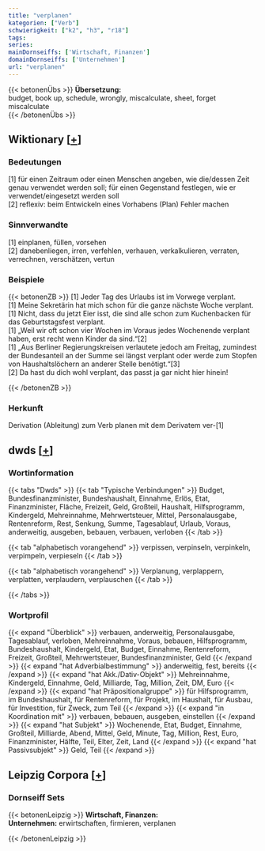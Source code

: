 ```yaml
---
title: "verplanen"
kategorien: ["Verb"]
schwierigkeit: ["k2", "h3", "r18"]
tags:
series:
mainDornseiffs: ['Wirtschaft, Finanzen']
domainDornseiffs: ['Unternehmen']
url: "verplanen"
---
```


{{< betonenÜbs >}}
**Übersetzung:**  
budget, book up, schedule, wrongly, miscalculate, sheet, forget  
miscalculate  
{{< /betonenÜbs >}}

## Wiktionary [[+](https://de.wiktionary.org/wiki/verplanen)]

### Bedeutungen
[1] für einen Zeitraum oder einen Menschen angeben, wie die/dessen Zeit genau verwendet werden soll; für einen Gegenstand festlegen, wie er verwendet/eingesetzt werden soll  
[2] reflexiv: beim Entwickeln eines Vorhabens (Plan) Fehler machen  

### Sinnverwandte
[1] einplanen, füllen, vorsehen  
[2] danebenliegen, irren, verfehlen, verhauen, verkalkulieren, verraten, verrechnen, verschätzen, vertun  

### Beispiele
{{< betonenZB >}}
[1] Jeder Tag des Urlaubs ist im Vorwege verplant.  
[1] Meine Sekretärin hat mich schon für die ganze nächste Woche verplant.  
[1] Nicht, dass du jetzt Eier isst, die sind alle schon zum Kuchenbacken für das Geburtstagsfest verplant.  
[1] „Weil wir oft schon vier Wochen im Voraus jedes Wochenende verplant haben, erst recht wenn Kinder da sind.“[2]  
[1] „Aus Berliner Regierungskreisen verlautete jedoch am Freitag, zumindest der Bundesanteil an der Summe sei längst verplant oder werde zum Stopfen von Haushaltslöchern an anderer Stelle benötigt.“[3]  
[2] Da hast du dich wohl verplant, das passt ja gar nicht hier hinein!  

{{< /betonenZB >}}
### Herkunft
Derivation (Ableitung) zum Verb planen mit dem Derivatem ver-[1]  



## dwds [[+](https://www.dwds.de/wb/verplanen)]

### Wortinformation
{{< tabs "Dwds" >}}
{{< tab "Typische Verbindungen" >}}
Budget, Bundesfinanzminister, Bundeshaushalt, Einnahme, Erlös, Etat, Finanzminister, Fläche, Freizeit, Geld, Großteil, Haushalt, Hilfsprogramm, Kindergeld, Mehreinnahme, Mehrwertsteuer, Mittel, Personalausgabe, Rentenreform, Rest, Senkung, Summe, Tagesablauf, Urlaub, Voraus, anderweitig, ausgeben, bebauen, verbauen, verloben
{{< /tab >}}

{{< tab "alphabetisch vorangehend" >}}
verpissen, verpinseln, verpinkeln, verpimpeln, verpieseln
{{< /tab >}}

{{< tab "alphabetisch vorangehend" >}}
Verplanung, verplappern, verplatten, verplaudern, verplauschen
{{< /tab >}}

{{< /tabs >}}

### Wortprofil
{{< expand "Überblick" >}} verbauen, anderweitig, Personalausgabe, Tagesablauf, verloben, Mehreinnahme, Voraus, bebauen, Hilfsprogramm, Bundeshaushalt, Kindergeld, Etat, Budget, Einnahme, Rentenreform, Freizeit, Großteil, Mehrwertsteuer, Bundesfinanzminister, Geld {{< /expand >}}
{{< expand "hat Adverbialbestimmung" >}} anderweitig, fest, bereits {{< /expand >}}
{{< expand "hat Akk./Dativ-Objekt" >}} Mehreinnahme, Kindergeld, Einnahme, Geld, Milliarde, Tag, Million, Zeit, DM, Euro {{< /expand >}}
{{< expand "hat Präpositionalgruppe" >}} für Hilfsprogramm, im Bundeshaushalt, für Rentenreform, für Projekt, im Haushalt, für Ausbau, für Investition, für Zweck, zum Teil {{< /expand >}}
{{< expand "in Koordination mit" >}} verbauen, bebauen, ausgeben, einstellen {{< /expand >}}
{{< expand "hat Subjekt" >}} Wochenende, Etat, Budget, Einnahme, Großteil, Milliarde, Abend, Mittel, Geld, Minute, Tag, Million, Rest, Euro, Finanzminister, Hälfte, Teil, Elter, Zeit, Land {{< /expand >}}
{{< expand "hat Passivsubjekt" >}} Geld, Teil {{< /expand >}}

## Leipzig Corpora [[+](https://corpora.uni-leipzig.de/en/res?word=verplanen&corpusId=deu_newscrawl-public_2018)]

### Dornseiff Sets
{{< betonenLeipzig >}}
**Wirtschaft, Finanzen:**  
**Unternehmen:** erwirtschaften, firmieren, verplanen  

{{< /betonenLeipzig >}}
